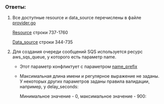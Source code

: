 ### Ответы:
1. Все доступные resource и data_source перечислены в файле [provider.go](https://github.com/hashicorp/terraform-provider-aws/blob/main/internal/provider/provider.go)

   [Resource](https://github.com/hashicorp/terraform-provider-aws/blob/main/internal/provider/provider.go#L737) строки 737-1760

   [Data_source](https://github.com/hashicorp/terraform-provider-aws/blob/main/internal/provider/provider.go#L344) строки 344-735


2. Для создания очереди сообщений SQS используется ресурс aws_sqs_queue, у которого есть параметр name.
   * Этот параметр конфликтует с параметром [name_prefix](https://github.com/hashicorp/terraform-provider-aws/blob/5902887f418edd969cff285acb35464a9c435c11/internal/service/sqs/queue.go#L88)


   * Максимальная длина имени и регулярное выражение не заданы.
   У некоторых других параметров заданы правила валидации, например, у delay_seconds:

     Минимальное значение - 0, максимальное значение - 900:

